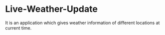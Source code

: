 # Live-Weather-Update
It is an application which gives weather information of different locations at current time.
